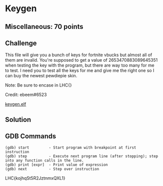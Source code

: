 # Keygen

## Miscellaneous: 70 points

## Challenge

This file will give you a bunch of keys for fortnite vbucks but almost all of them are invalid. You're supposed to get a value of 2653470883089645351 when testing the key with the program, but there are way too many for me to test. I need you to test all the keys for me and give me the right one so I can buy the newest pewdiepie skin.

Note: Be sure to encase in LHC{}

Credit: ebeem#6523

[keygen.elf](keygen.elf)

## Solution

## GDB Commands
```
(gdb) start         - Start program with breakpoint at first instruction
(gdb) step          - Execute next program line (after stopping); step into any function calls in the line.
(gdb) print [expr]  - Print value of expression
(gdb) next          - Step over instruction
```

LHC{kojhqSt5R2JztnmxQXL1}